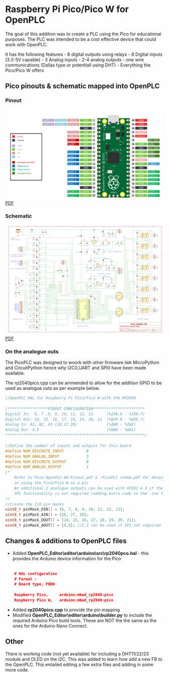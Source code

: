 # Raspberry Pi Pico/Pico W for OpenPLC 

The goal of this addition was to create a PLC using the Pico for educational purposes. The PLC was intended to be a cost effective device that could work with OpenPLC.

It has the following features
    - 8 digital outputs using relays
    - 8 Digital inputs (3.3-5V capable)
    - 3 Analog inputs
    - 2-4 analog outputs
    - one wire communications (Dallas type or potentiall using DHT)
    - Everything the Pico/Pico W offers

## Pico pinouts & schematic mapped into OpenPLC

### Pinout
![Pinout](PicoPLC_pinouts.PNG)
[PDF](Pico-OpenPLC-A4-Pinout.pdf)

### Schematic

![Pinout](PicoPLC_schematic.PNG)
[PDF](PicoPLC_schem.pdf)

### On the analogue outs

The PicoPLC was designed to woork with other firmware liek MicroPython and CircuitPython hence why I2C0,UART and SPI0 have been made available.

The rp2040pico.cpp can be ammended to allow for the addition GPIO to be used as analogue outs as per example below.

``` cpp
//OpenPLC HAL for Raspberry Pi Pico/Pico W with the RP2040

/******************PINOUT CONFIGURATION***********************
Digital In:  6, 7 ,8, 9, 10, 11, 12, 13      (%IX0.0 - %IX0.7)
Digital Out: 14, 15, 16, 17, 18, 19, 20, 21  (%QX0.0 - %QX0.7)
Analog In: A1, A2, A3 (26,27,28)             (%IW0 - %IW2)
Analog Out: 4,5                              (%QW0 - %QW1)
**************************************************************/

//Define the number of inputs and outputs for this board
#define NUM_DISCRETE_INPUT          8
#define NUM_ANALOG_INPUT            3
#define NUM_DISCRETE_OUTPUT         8
#define NUM_ANALOG_OUTPUT           2
/*
    Refer to Pico-OpenPLC-A4-Pinout.pdf & -PicoPLC schem.pdf for details
    on using the Pico/Pico W as a plc
    An additional 2 analogue outputs can be used with GPIO2 & 3 if the      
    SPI functionality is not required (adding extra code to the .ino file)     
*/
//Create the I/O pin masks
uint8_t pinMask_DIN[] = {6, 7, 8, 9, 10, 11, 12, 13};
uint8_t pinMask_AIN[] = {26, 27, 28}; 
uint8_t pinMask_DOUT[] = {14, 15, 16, 17, 18, 19, 20, 21};
uint8_t pinMask_AOUT[] = {4,5}; //2,3 can be used if SPI not required

```

## Changes & additions to OpenPLC files

- Added **OpenPLC_Editor\editor\arduino\src\rp2040pco.hal** - this provides the Arduino device information for the Pico

``` JSON

    # HAL configuration
    # Format :
    # Board type, FQBN

    Raspberry Pico,		arduino:mbed_rp2040:pico
    Raspberry Pico W,	arduino:mbed_rp2040:pico

```

- Added **rp2040pico.cpp** to provide the pin mapping
- Modified **OpenPLC_Editor\editor\arduino\builder.py** to include the required Arduino Pico build tools. These are NOT the the same as the ones for the Arduino Nano Connect.

## Other
There is working code (not yet available) for including a DHT11/22/23 module and OLED on the I2C. This was added to learn how add a new FB to the OpenPLC. This entailed editing a few extra files and adding in some more code.